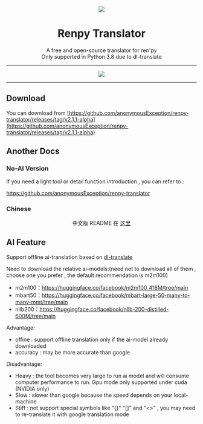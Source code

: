 
<div align=center><img src = "https://www.renpy.org/static/index-logo.png"></div>

# <div align=center>Renpy Translator</div>

<div align=center>A free and open-source translator for ren'py</div>

<div align=center>Only supported in Python 3.8 due to dl-translate</div>

------

<div align=center><img src = "https://github.com/anonymousException/renpy-translator/assets/157234942/5b77a190-991e-420b-9d18-093db64ebdaa"></div>

------

## Download

You can download from [https://github.com/anonymousException/renpy-translator/releases/tag/v2.1.1-alpha](https://github.com/anonymousException/renpy-translator/releases/tag/v2.1.1-alpha)

## Another Docs

### No-AI Version

If you need a light tool or detail function introduction , you can refer to :

https://github.com/anonymousException/renpy-translator

### Chinese

<div align=center>中文版 README 在 <a href = 'https://github.com/anonymousException/renpy-translator/tree/feature/ai-translate/README_zh.md'>这里</a> </div>

## AI Feature

Support offline ai-translation based on [dl-translate](https://github.com/xhluca/dl-translate)

Need to download the relative ai-models:(need not to download all of them , choose one you prefer , the default recommendation is m2m100)

- m2m100：https://huggingface.co/facebook/m2m100_418M/tree/main
- mbart50：https://huggingface.co/facebook/mbart-large-50-many-to-many-mmt/tree/main
- nllb200：https://huggingface.co/facebook/nllb-200-distilled-600M/tree/main

Advantage:

- offine : support offline translation only if the ai-model already downloaded
- accuracy : may be more accurate than google

Disadvantage:

- Heavy : the tool becomes very large to run ai model and will consume computer performance to run. Gpu mode only supported under cuda (NVIDIA only)
- Slow : slower than google because the speed depends on your local-machine
- Stiff : not support special symbols like "{}" "[]" and "<>" , you may need to re-translate it with google translation mode
